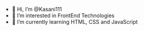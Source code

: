 - 👋 Hi, I’m @Kasani111
- 👀 I’m interested in FrontEnd Technologies
- 🌱 I’m currently learning HTML, CSS and JavaScript


<!---
Kasani111/Kasani111 is a ✨ special ✨ repository because its `README.md` (this file) appears on your GitHub profile.
You can click the Preview link to take a look at your changes.
--->
